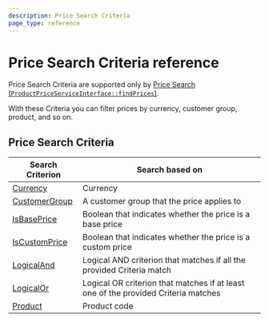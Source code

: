 ```yaml
---
description: Price Search Criteria
page_type: reference
---
```


# Price Search Criteria reference

Price Search Criteria are supported only by [Price Search (`ProductPriceServiceInterface::findPrices`)](price_api.md#prices).

With these Criteria you can filter prices by currency, customer group, product, and so on.

## Price Search Criteria

|Search Criterion|Search based on|
|-----|-----|
|[Currency](price_currency_criterion.md)|Currency|
|[CustomerGroup](price_customergroup_criterion.md)|A customer group that the price applies to|
|[IsBasePrice](price_isbaseprice_criterion.md)|Boolean that indicates whether the price is a base price|
|[IsCustomPrice](price_iscustomprice_criterion.md)|Boolean that indicates whether the price is a custom price|
|[LogicalAnd](price_logicaland_criterion.md)|Logical AND criterion that matches if all the provided Criteria match|
|[LogicalOr](price_logicalor_criterion.md)|Logical OR criterion that matches if at least one of the provided Criteria matches|
|[Product](price_product_criterion.md)|Product code|
